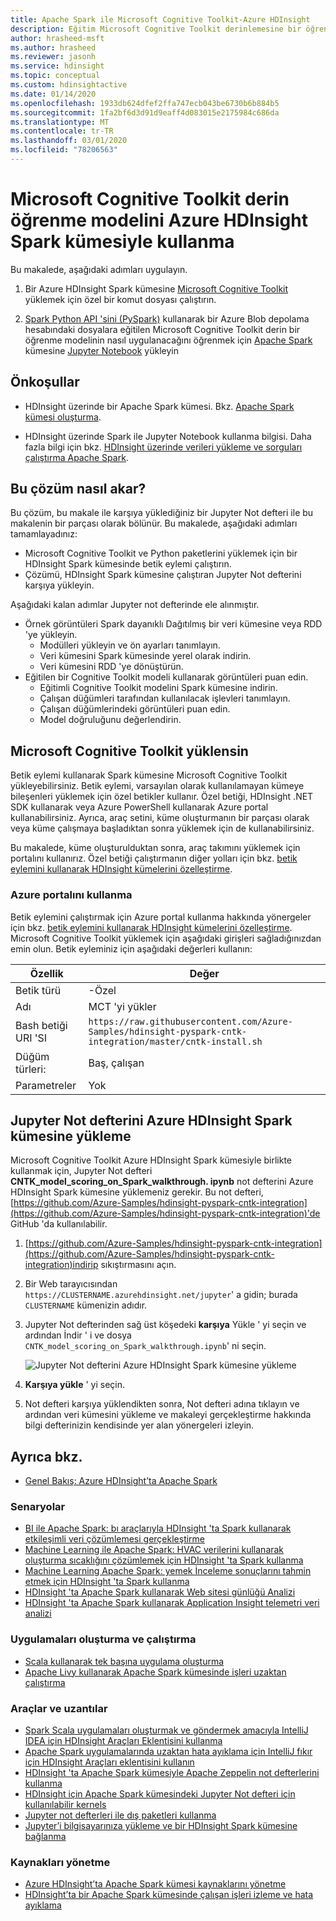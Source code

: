 ```yaml
---
title: Apache Spark ile Microsoft Cognitive Toolkit-Azure HDInsight
description: Eğitim Microsoft Cognitive Toolkit derinlemesine bir öğrenme modelinin, bir Azure HDInsight Spark kümesinde Spark Python API 'sini kullanarak bir veri kümesine nasıl uygulanacağını öğrenin.
author: hrasheed-msft
ms.author: hrasheed
ms.reviewer: jasonh
ms.service: hdinsight
ms.topic: conceptual
ms.custom: hdinsightactive
ms.date: 01/14/2020
ms.openlocfilehash: 1933db624dfef2ffa747ecb043be6730b6b884b5
ms.sourcegitcommit: 1fa2bf6d3d91d9eaff4d083015e2175984c686da
ms.translationtype: MT
ms.contentlocale: tr-TR
ms.lasthandoff: 03/01/2020
ms.locfileid: "78206563"
---
```

# <a name="use-microsoft-cognitive-toolkit-deep-learning-model-with-azure-hdinsight-spark-cluster"></a>Microsoft Cognitive Toolkit derin öğrenme modelini Azure HDInsight Spark kümesiyle kullanma

Bu makalede, aşağıdaki adımları uygulayın.

1. Bir Azure HDInsight Spark kümesine [Microsoft Cognitive Toolkit](https://docs.microsoft.com/cognitive-toolkit/) yüklemek için özel bir komut dosyası çalıştırın.

2. [Spark Python API 'sini (PySpark)](https://spark.apache.org/docs/latest/api/python/index.html) kullanarak bir Azure Blob depolama hesabındaki dosyalara eğitilen Microsoft Cognitive Toolkit derin bir öğrenme modelinin nasıl uygulanacağını öğrenmek için [Apache Spark](https://spark.apache.org/) kümesine [Jupyter Notebook](https://jupyter.org/) yükleyin

## <a name="prerequisites"></a>Önkoşullar

* HDInsight üzerinde bir Apache Spark kümesi. Bkz. [Apache Spark kümesi oluşturma](./apache-spark-jupyter-spark-sql-use-portal.md).

* HDInsight üzerinde Spark ile Jupyter Notebook kullanma bilgisi. Daha fazla bilgi için bkz. [HDInsight üzerinde verileri yükleme ve sorguları çalıştırma Apache Spark](./apache-spark-load-data-run-query.md).

## <a name="how-does-this-solution-flow"></a>Bu çözüm nasıl akar?

Bu çözüm, bu makale ile karşıya yüklediğiniz bir Jupyter Not defteri ile bu makalenin bir parçası olarak bölünür. Bu makalede, aşağıdaki adımları tamamlayadınız:

* Microsoft Cognitive Toolkit ve Python paketlerini yüklemek için bir HDInsight Spark kümesinde betik eylemi çalıştırın.
* Çözümü, HDInsight Spark kümesine çalıştıran Jupyter Not defterini karşıya yükleyin.

Aşağıdaki kalan adımlar Jupyter not defterinde ele alınmıştır.

* Örnek görüntüleri Spark dayanıklı Dağıtılmış bir veri kümesine veya RDD 'ye yükleyin.
  * Modülleri yükleyin ve ön ayarları tanımlayın.
  * Veri kümesini Spark kümesinde yerel olarak indirin.
  * Veri kümesini RDD 'ye dönüştürün.
* Eğitilen bir Cognitive Toolkit modeli kullanarak görüntüleri puan edin.
  * Eğitimli Cognitive Toolkit modelini Spark kümesine indirin.
  * Çalışan düğümleri tarafından kullanılacak işlevleri tanımlayın.
  * Çalışan düğümlerindeki görüntüleri puan edin.
  * Model doğruluğunu değerlendirin.

## <a name="install-microsoft-cognitive-toolkit"></a>Microsoft Cognitive Toolkit yüklensin

Betik eylemi kullanarak Spark kümesine Microsoft Cognitive Toolkit yükleyebilirsiniz. Betik eylemi, varsayılan olarak kullanılamayan kümeye bileşenleri yüklemek için özel betikler kullanır. Özel betiği, HDInsight .NET SDK kullanarak veya Azure PowerShell kullanarak Azure portal kullanabilirsiniz. Ayrıca, araç setini, küme oluşturmanın bir parçası olarak veya küme çalışmaya başladıktan sonra yüklemek için de kullanabilirsiniz.

Bu makalede, küme oluşturulduktan sonra, araç takımını yüklemek için portalını kullanırız. Özel betiği çalıştırmanın diğer yolları için bkz. [betik eylemini kullanarak HDInsight kümelerini özelleştirme](../hdinsight-hadoop-customize-cluster-linux.md).

### <a name="using-the-azure-portal"></a>Azure portalını kullanma

Betik eylemini çalıştırmak için Azure portal kullanma hakkında yönergeler için bkz. [betik eylemini kullanarak HDInsight kümelerini özelleştirme](../hdinsight-hadoop-customize-cluster-linux.md#script-action-during-cluster-creation). Microsoft Cognitive Toolkit yüklemek için aşağıdaki girişleri sağladığınızdan emin olun. Betik eyleminiz için aşağıdaki değerleri kullanın:

|Özellik |Değer |
|---|---|
|Betik türü|-Özel|
|Adı| MCT 'yi yükler|
|Bash betiği URI 'SI|`https://raw.githubusercontent.com/Azure-Samples/hdinsight-pyspark-cntk-integration/master/cntk-install.sh`|
|Düğüm türleri:|Baş, çalışan|
|Parametreler|Yok|

## <a name="upload-the-jupyter-notebook-to-azure-hdinsight-spark-cluster"></a>Jupyter Not defterini Azure HDInsight Spark kümesine yükleme

Microsoft Cognitive Toolkit Azure HDInsight Spark kümesiyle birlikte kullanmak için, Jupyter Not defteri **CNTK_model_scoring_on_Spark_walkthrough. ipynb** not defterini Azure HDInsight Spark kümesine yüklemeniz gerekir. Bu not defteri, [https://github.com/Azure-Samples/hdinsight-pyspark-cntk-integration](https://github.com/Azure-Samples/hdinsight-pyspark-cntk-integration)'de GitHub 'da kullanılabilir.

1. [https://github.com/Azure-Samples/hdinsight-pyspark-cntk-integration](https://github.com/Azure-Samples/hdinsight-pyspark-cntk-integration)indirip sıkıştırmasını açın.

1. Bir Web tarayıcısından `https://CLUSTERNAME.azurehdinsight.net/jupyter`' a gidin; burada `CLUSTERNAME` kümenizin adıdır.

1. Jupyter Not defterinden sağ üst köşedeki **karşıya** Yükle ' yi seçin ve ardından İndir ' i ve dosya `CNTK_model_scoring_on_Spark_walkthrough.ipynb`' ni seçin.

    ![Jupyter Not defterini Azure HDInsight Spark kümesine yükleme](./media/apache-spark-microsoft-cognitive-toolkit/hdinsight-microsoft-cognitive-toolkit-load-jupyter-notebook.png "Jupyter Not defterini Azure HDInsight Spark kümesine yükleme")

1. **Karşıya yükle** ' yi seçin.

1. Not defteri karşıya yüklendikten sonra, Not defteri adına tıklayın ve ardından veri kümesini yükleme ve makaleyi gerçekleştirme hakkında bilgi defterinizin kendisinde yer alan yönergeleri izleyin.

## <a name="see-also"></a>Ayrıca bkz.

* [Genel Bakış: Azure HDInsight’ta Apache Spark](apache-spark-overview.md)

### <a name="scenarios"></a>Senaryolar

* [BI ile Apache Spark: bı araçlarıyla HDInsight 'ta Spark kullanarak etkileşimli veri çözümlemesi gerçekleştirme](apache-spark-use-bi-tools.md)
* [Machine Learning ile Apache Spark: HVAC verilerini kullanarak oluşturma sıcaklığını çözümlemek için HDInsight 'ta Spark kullanma](apache-spark-ipython-notebook-machine-learning.md)
* [Machine Learning Apache Spark: yemek İnceleme sonuçlarını tahmin etmek için HDInsight 'ta Spark kullanma](apache-spark-machine-learning-mllib-ipython.md)
* [HDInsight 'ta Apache Spark kullanarak Web sitesi günlüğü Analizi](apache-spark-custom-library-website-log-analysis.md)
* [HDInsight 'ta Apache Spark kullanarak Application Insight telemetri veri analizi](apache-spark-analyze-application-insight-logs.md)

### <a name="create-and-run-applications"></a>Uygulamaları oluşturma ve çalıştırma

* [Scala kullanarak tek başına uygulama oluşturma](apache-spark-create-standalone-application.md)
* [Apache Livy kullanarak Apache Spark kümesinde işleri uzaktan çalıştırma](apache-spark-livy-rest-interface.md)

### <a name="tools-and-extensions"></a>Araçlar ve uzantılar

* [Spark Scala uygulamaları oluşturmak ve göndermek amacıyla IntelliJ IDEA için HDInsight Araçları Eklentisini kullanma](apache-spark-intellij-tool-plugin.md)
* [Apache Spark uygulamalarında uzaktan hata ayıklama için IntelliJ fıkır için HDInsight Araçları eklentisini kullanın](apache-spark-intellij-tool-plugin-debug-jobs-remotely.md)
* [HDInsight 'ta Apache Spark kümesiyle Apache Zeppelin not defterlerini kullanma](apache-spark-zeppelin-notebook.md)
* [HDInsight için Apache Spark kümesindeki Jupyter Not defteri için kullanılabilir kernels](apache-spark-jupyter-notebook-kernels.md)
* [Jupyter not defterleri ile dış paketleri kullanma](apache-spark-jupyter-notebook-use-external-packages.md)
* [Jupyter’i bilgisayarınıza yükleme ve bir HDInsight Spark kümesine bağlanma](apache-spark-jupyter-notebook-install-locally.md)

### <a name="manage-resources"></a>Kaynakları yönetme

* [Azure HDInsight’ta Apache Spark kümesi kaynaklarını yönetme](apache-spark-resource-manager.md)
* [HDInsight’ta bir Apache Spark kümesinde çalışan işleri izleme ve hata ayıklama](apache-spark-job-debugging.md)
